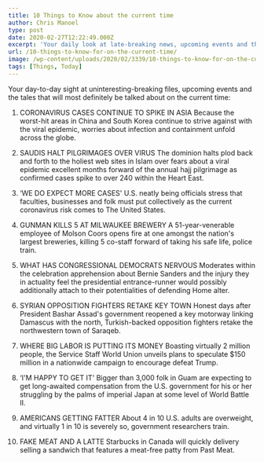 ```yaml
---
title: 10 Things to Know about the current time
author: Chris Manoel
type: post
date: 2020-02-27T12:22:49.000Z
excerpt: 'Your daily look at late-breaking news, upcoming events and the stories that will be talked about today:1. CORONAVIRUS CASES CONTINUE TO SPIKE IN ASIA As the worst-hit areas in China and South Korea continue to struggle with the viral epidemic, worries about infection and containment spread across the globe. 2. SAUDIS HALT PILGRIMAGES OVER VIRUS&hellip;'
url: /10-things-to-know-for-on-the-current-time/
image: /wp-content/uploads/2020/02/3339/10-things-to-know-for-on-the-current-time.jpeg
tags: [Things, Today]
---
```


Your day-to-day sight at uninteresting-breaking files, upcoming events and the tales that will most definitely be talked about on the current time:

1.  CORONAVIRUS CASES CONTINUE TO SPIKE IN ASIA Because the worst-hit areas in China and South Korea continue to strive against with the viral epidemic, worries about infection and containment unfold across the globe.


2.  SAUDIS HALT PILGRIMAGES OVER VIRUS The dominion halts plod back and forth to the holiest web sites in Islam over fears about a viral epidemic excellent months forward of the annual hajj pilgrimage as confirmed cases spike to over 240 within the Heart East.


3.  ‘WE DO EXPECT MORE CASES' U.S. neatly being officials stress that faculties, businesses and folk must put collectively as the current coronavirus risk comes to The United States.


4.  GUNMAN KILLS 5 AT MILWAUKEE BREWERY A 51-year-venerable employee of Molson Coors opens fire at one amongst the nation's largest breweries, killing 5 co-staff forward of taking his safe life, police train.


5.  WHAT HAS CONGRESSIONAL DEMOCRATS NERVOUS Moderates within the celebration apprehension about Bernie Sanders and the injury they in actuality feel the presidential entrance-runner would possibly additionally attach to their potentialities of defending Home alter.


6.  SYRIAN OPPOSITION FIGHTERS RETAKE KEY TOWN Honest days after President Bashar Assad's government reopened a key motorway linking Damascus with the north, Turkish-backed opposition fighters retake the northwestern town of Saraqeb.


7.  WHERE BIG LABOR IS PUTTING ITS MONEY Boasting virtually 2 million people, the Service Staff World Union unveils plans to speculate $150 million in a nationwide campaign to encourage defeat Trump.


8.  ‘I'M HAPPY TO GET IT' Bigger than 3,000 folk in Guam are expecting to get long-awaited compensation from the U.S. government for his or her struggling by the palms of imperial Japan at some level of World Battle II.


9.  AMERICANS GETTING FATTER About 4 in 10 U.S. adults are overweight, and virtually 1 in 10 is severely so, government researchers train.


10. FAKE MEAT AND A LATTE Starbucks in Canada will quickly delivery selling a sandwich that features a meat-free patty from Past Meat.
